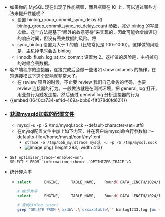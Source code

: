 - 如果你的 MySQL 现在出现了性能瓶颈，而且瓶颈在 IO 上，可以通过哪些方法来提升性能呢？
	- 设置 binlog_group_commit_sync_delay 和 binlog_group_commit_sync_no_delay_count
	   参数，减少 binlog 的写盘次数。这个方法是基于“额外的故意等待”来实现的，因此可能会增加语句的响应时间，但没有丢失数据的风险。将
	- sync_binlog 设置为大于 1 的值（比较常见是 100~1000）。这样做的风险是，主机掉电时会丢 binlog
	- innodb_flush_log_at_trx_commit 设置为 2。这样做的风险是，主机掉电的时候会丢数据。
- 客户端程序的连接器，连接完成后会做一些诸如 show columns 的操作，在短连接模式下这个影响就非常大了。
	- 在 review 项目的时候，不止要 review 我们自己业务的代码，也要 review 连接器的行为。一般做法就是在测试环境，把 general_log 打开，用业务行为触发连接，然后通过 general log 分析连接器的行为
- {{embed ((640ca734-ef4d-469a-bbb6-f1f078d0fd62))}}
- ### [获取mysqld加载的配置文件](https://note.youdao.com/s/WQ0Vy5E1)
	- mysql -u -p -S /tmp/mysql.sock --default-character-set=utf8
	- 在mysql配置文件中加上如下内容，并在客户端mysql命令行参数加上–defaults-file=/home/mysql/conf/my1.cnf
		- `strace -o /tmp/bbb_my.strace mysql -u -p -S /tmp/mysql.sock`
		- ![image.png](../assets/image_1691143176539_0.png){:height 293, :width 413}
- ```
  SET optimizer_trace='enabled=on';
  SELECT * FROM `information_schema`.`OPTIMIZER_TRACE`\G
  ```
- 统计碎片率
	- ```bash
	  select      ENGINE,     TABLE_NAME,    Round( DATA_LENGTH/1024/1024) as data_length ,     round(INDEX_LENGTH/1024/1024) as index_length,     round(DATA_FREE/ 1024/1024) as data_free  from information_schema.tables   where  DATA_FREE > 0 and table_name='table';
	  
	  # db碎片率
	  select      ENGINE,     TABLE_NAME,    Round( DATA_LENGTH/1024/1024) as data_length ,     round(INDEX_LENGTH/1024/1024) as index_length,     round(DATA_FREE/ 1024/1024) as data_free, data_free/(data_length+index_length) as frag_ratio from information_schema.tables   where table_schema='db-name'and  DATA_FREE > 0;
	  
	  # 查询binlog insert
	  grep "DELETE FROM \`xxdb\`.\`dxxxxbtable\`" binlog1233.log |wc -l
	  ```